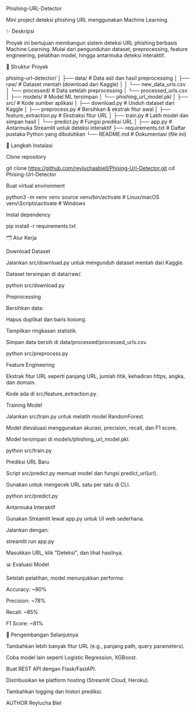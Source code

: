 Phishing-URL-Detector

Mini project deteksi phishing URL menggunakan Machine Learning.

✨ Deskripsi

Proyek ini bertujuan membangun sistem deteksi URL phishing berbasis Machine Learning. Mulai dari pengunduhan dataset, preprocessing, feature engineering, pelatihan model, hingga antarmuka deteksi interaktif.

📁 Struktur Proyek

phising-url-detector/
│
├── data/                 # Data asli dan hasil preprocessing
│   ├── raw/              # Dataset mentah (download dari Kaggle)
│   │   └── new_data_urls.csv
│   └── processed/        # Data setelah preprocessing
│       └── processed_urls.csv
│
├── models/               # Model ML tersimpan
│   └── phishing_url_model.pkl
│
├── src/                  # Kode sumber aplikasi
│   ├── download.py       # Unduh dataset dari Kaggle
│   ├── preprocess.py     # Bersihkan & ekstrak fitur awal
│   ├── feature_extraction.py # Ekstraksi fitur URL
│   ├── train.py          # Latih model dan simpan hasil
│   └── predict.py        # Fungsi prediksi URL
│
├── app.py                # Antarmuka Streamlit untuk deteksi interaktif
├── requirements.txt      # Daftar pustaka Python yang dibutuhkan
└── README.md             # Dokumentasi (file ini)

🚀 Langkah Instalasi

Clone repository

git clone https://github.com/reyluchaabiell/Phising-Url-Detector.git
cd Phising-Url-Detector

Buat virtual environment

python3 -m venv venv
source venv/bin/activate  # Linux/macOS
venv\Scripts\activate   # Windows

Instal dependency

pip install -r requirements.txt

🗂️ Alur Kerja

Download Dataset

Jalankan src/download.py untuk mengunduh dataset mentah dari Kaggle.

Dataset tersimpan di data/raw/.

python src/download.py

Preprocessing

Bersihkan data:

Hapus duplikat dan baris kosong.

Tampilkan ringkasan statistik.

Simpan data bersih di data/processed/processed_urls.csv.

python src/preprocess.py

Feature Engineering

Ekstrak fitur URL seperti panjang URL, jumlah titik, kehadiran https, angka, dan domain.

Kode ada di src/feature_extraction.py.

Training Model

Jalankan src/train.py untuk melatih model RandomForest.

Model dievaluasi menggunakan akurasi, precision, recall, dan F1 score.

Model tersimpan di models/phishing_url_model.pkl.

python src/train.py

Prediksi URL Baru

Script src/predict.py memuat model dan fungsi predict_url(url).

Gunakan untuk mengecek URL satu per satu di CLI.

python src/predict.py

Antarmuka Interaktif

Gunakan Streamlit lewat app.py untuk UI web sederhana.

Jalankan dengan:

streamlit run app.py

Masukkan URL, klik "Deteksi", dan lihat hasilnya.

📊 Evaluasi Model

Setelah pelatihan, model menunjukkan performa:

Accuracy: ~80%

Precision: ~78%

Recall: ~85%

F1 Score: ~81%

🔮 Pengembangan Selanjutnya

Tambahkan lebih banyak fitur URL (e.g., panjang path, query parameters).

Coba model lain seperti Logistic Regression, XGBoost.

Buat REST API dengan Flask/FastAPI.

Distribusikan ke platform hosting (Streamlit Cloud, Heroku).

Tambahkan logging dan histori prediksi.

AUTHOR
Reylucha Biel
